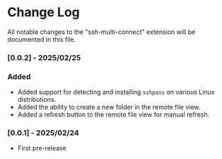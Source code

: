 # Change Log

All notable changes to the "ssh-multi-connect" extension will be documented in this file.

### [0.0.2] - 2025/02/25

### Added
- Added support for detecting and installing `sshpass` on various Linux distributions.
- Added the ability to create a new folder in the remote file view.
- Added a refresh button to the remote file view for manual refresh.

### [0.0.1] - 2025/02/24

- First pre-release